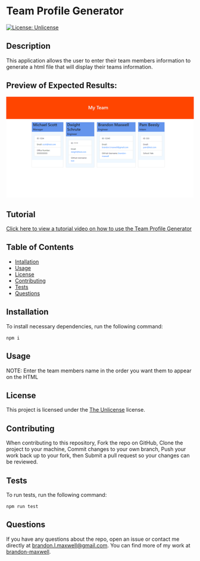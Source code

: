 # Team Profile Generator
[![License: Unlicense](https://img.shields.io/badge/license-Unlicense-blue.svg)](http://unlicense.org/)

## Description
This application allows the user to enter their team members information to generate a html file that will display their teams information.

## Preview of Expected Results:
![preview screenshot](./Images/screenshot.png)

## Tutorial
[Click here to view a tutorial video on how to use the Team Profile Generator](https://www.youtube.com/watch?v=f48_6aB-gSk)

## Table of Contents
* [Intallation](#installation)
* [Usage](#usage)
* [License](#license)
* [Contributing](#contributing)
* [Tests](#tests)
* [Questions](#questions)

## Installation
To install necessary dependencies, run the following command:
~~~
npm i
~~~

## Usage
NOTE: Enter the team members name in the order you want them to appear on the HTML

## License 
This project is licensed under the [The Unlicense](http://unlicense.org/) license.

## Contributing
When contributing to this repository, Fork the repo on GitHub, Clone the project to your machine, Commit changes to your own branch, Push your work back up to your fork, then Submit a pull request so your changes can be reviewed.

## Tests
To run tests, run the following command:
~~~
npm run test
~~~

## Questions
If you have any questions about the repo, open an issue or contact me directly at brandon.l.maxwell@gmail.com. You can find more of my work at [brandon-maxwell](https://github.com/brandon-maxwell).